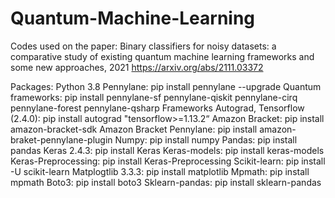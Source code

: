 # Quantum-Machine-Learning

Codes used on the paper: Binary classifiers for noisy datasets: a comparative study of existing quantum machine learning frameworks and some new approaches, 2021  https://arxiv.org/abs/2111.03372

Packages:
Python 3.8
Pennylane:  pip install pennylane --upgrade
Quantum frameworks: pip install pennylane-sf pennylane-qiskit pennylane-cirq pennylane-forest pennylane-qsharp
Frameworks Autograd, Tensorflow (2.4.0):  pip install autograd "tensorflow>=1.13.2“
Amazon Bracket: pip install amazon-bracket-sdk
Amazon Bracket Pennylane: pip install amazon-braket-pennylane-plugin
Numpy: pip install numpy
Pandas: pip install pandas
Keras 2.4.3: pip install Keras
Keras-models: pip install keras-models
Keras-Preprocessing: pip install Keras-Preprocessing
Scikit-learn: pip install -U scikit-learn
Matplogtlib 3.3.3: pip install matplotlib
Mpmath: pip install mpmath
Boto3: pip install boto3
Sklearn-pandas: pip install sklearn-pandas

